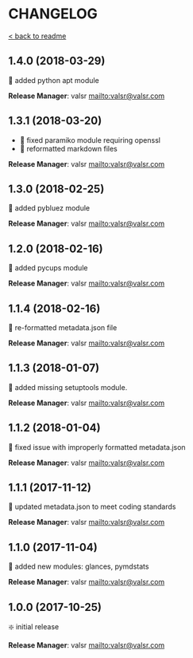 # CHANGELOG

[< back to readme](README.md)

## 1.4.0 (2018-03-29)

:star2: added python apt module

**Release Manager**: valsr <mailto:valsr@valsr.com>

## 1.3.1 (2018-03-20)

* :hammer: fixed paramiko module requiring openssl
* :hammer: reformatted markdown files

**Release Manager**: valsr <mailto:valsr@valsr.com>

## 1.3.0 (2018-02-25)

:star2: added pybluez module

**Release Manager**: valsr <mailto:valsr@valsr.com>

## 1.2.0 (2018-02-16)

:star2: added pycups module

**Release Manager**: valsr <mailto:valsr@valsr.com>

## 1.1.4 (2018-02-16)

:hammer: re-formatted metadata.json file

**Release Manager**: valsr <mailto:valsr@valsr.com>

## 1.1.3 (2018-01-07)

:star2: added missing setuptools module.

**Release Manager**: valsr <mailto:valsr@valsr.com>

## 1.1.2 (2018-01-04)

:hammer: fixed issue with improperly formatted metadata.json

**Release Manager**: valsr <mailto:valsr@valsr.com>

## 1.1.1 (2017-11-12)

:hammer: updated metadata.json to meet coding standards

**Release Manager**: valsr <mailto:valsr@valsr.com>

## 1.1.0 (2017-11-04)

:star2: added new modules: glances, pymdstats

**Release Manager**: valsr <mailto:valsr@valsr.com>

## 1.0.0 (2017-10-25)

:sparkle: initial release

**Release Manager**: valsr <mailto:valsr@valsr.com>
